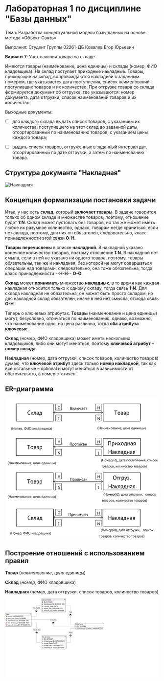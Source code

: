 # Лабораторная 1 по дисциплине "Базы данных"

Тема: Разработка концептуальной модели базы данных на основе метода «Объект-Связь»

Выполнил: Студент Группы 02261-ДБ Ковалев Егор Юрьевич

**Вариант 7**: Учет наличия товара на складе

Имеются товары (наименование, цена единицы) и склады (номер, ФИО кладовщика). На склад поступает приходные накладные. Товары, приходящие на склад, сопровождаются накладной с заданным номером, где указывается дата поступления, список наименований поступивших товаров и их количество. При отгрузке товара со склада формируется документ об отгрузке, где указываются: номер документа, дата отгрузки, список наименований товаров и их количество.

Выходные документы:

- [ ] для каждого склада выдать список товаров, с указанием их количества, поступившего на этот склад до заданной даты, отсортированный по наименованию товаров, с указанием цены каждого товара;

- [ ] выдать список товаров, отгруженных в заданный интервал дат, отсортированный по дате отгрузки, а затем по наименованию товара.

## Структура докуманта "Накладная"

![Накладная](https://upload.wikimedia.org/wikipedia/commons/c/c3/%D0%9D%D0%B0%D0%BA%D0%BB%D0%B0%D0%B4%D0%BD%D0%B0%D1%8F_%D0%BD%D0%B0_%D0%BE%D1%82%D0%BF%D1%83%D1%81%D0%BA_%D1%82%D0%BE%D0%B2%D0%B0%D1%80%D0%B0_%D0%9E%D0%9F-4.png "Общий вид документа")

## Концепция формализации постановки задачи

Итак, у нас есть **склад**, который **включает товары**. В задаче говорится только об одном складе и множестве товаров, поэтому, отношение будет **1:N**. Склад может пустовать без товаров, но так же может иметь любое их разумное количество, однако, товарам негде храниться, если нет склада, поэтому, для них он обязателен, следовательно, класс принадлежности этой связи **О-Н**. 
	
**Товары перечислены** в списке **накладной**. В накладной указано конечное количество товаров, поэтому отношение  **1:N**. В накладной нет смыла, если в ней не указано ни одного товара, поэтому, товары обязательны, так же и накладная, без которой не могут совершаться операции над товарами, следовательно, она тоже обязательна, тогда класс принадлежности --**Н-Н**-- **О-О**.
	
**Склад** может **принимать** множество **накладных**, в то время как каждая накладная относится только к одному складу, тогда связь **1:N**. Для склада накладная не обязательна, он может быть просто складом, но для накладной склад обязателен, иначе в ней нет смысла, отсюда связь **О-Н**.
	
Теперь о ключевых атрибутах. **Товары** (наименование и цена единицы) могут, безусловно, отличаться по наименованию, однако, возможно, что наименование одно, но цена различна, тогда **оба атрибута ключевые**.

**Склад** (номер, ФИО кладовщика) может иметь нескольких кладовщиков, либо они могут меняться, поэтому **ключевой атрибут – номер склада**. 

**Накладная** (номер, дата отгрузки, список товаров, количество товаров) думаю, что **ключевой атрибут** здесь только **номер накладной**, так как все остальные – optional и могут меняться в зависимости от обстоятельств, а номер статичен.

## ER–диаграмма

![ER-диаграмма](er-diagram.png "Диаграмма сущность-связь")

## Построение отношений с использованием правил

**Товар**  (*наименование*, *цена единицы*)

**Склад**  (*номер*, ФИО кладовщика)

**Накладная** (*номер*, дата отгрузки, список товаров, количество товаров)

![Логическая модель БД](DbDesignerScheme.png "Логическая модель БД")
